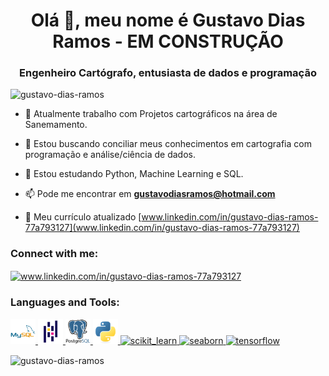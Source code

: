 <h1 align="center">Olá 👋, meu nome é Gustavo Dias Ramos - EM CONSTRUÇÃO</h1>
<h3 align="center">Engenheiro Cartógrafo, entusiasta de dados e programação</h3>

<p align="left"> <img src="https://komarev.com/ghpvc/?username=gustavo-dias-ramos&label=Profile%20views&color=08ba34&style=flat" alt="gustavo-dias-ramos" /> </p>

- 🔭 Atualmente trabalho com Projetos cartográficos na área de Sanemamento.

- 👯 Estou buscando conciliar meus conhecimentos em cartografia com programação e análise/ciência de dados.

- 🌱 Estou estudando Python, Machine Learning e SQL.

- 📫 Pode me encontrar em **gustavodiasramos@hotmail.com**

- 📄 Meu currículo atualizado [www.linkedin.com/in/gustavo-dias-ramos-77a793127](www.linkedin.com/in/gustavo-dias-ramos-77a793127)

<h3 align="left">Connect with me:</h3>
<p align="left">
<a href="https://linkedin.com/in/www.linkedin.com/in/gustavo-dias-ramos-77a793127" target="blank"><img align="center" src="https://raw.githubusercontent.com/rahuldkjain/github-profile-readme-generator/master/src/images/icons/Social/linked-in-alt.svg" alt="www.linkedin.com/in/gustavo-dias-ramos-77a793127" height="30" width="40" /></a>
</p>

<h3 align="left">Languages and Tools:</h3>
<p align="left"> <a href="https://www.mysql.com/" target="_blank" rel="noreferrer"> <img src="https://raw.githubusercontent.com/devicons/devicon/master/icons/mysql/mysql-original-wordmark.svg" alt="mysql" width="40" height="40"/> </a> <a href="https://pandas.pydata.org/" target="_blank" rel="noreferrer"> <img src="https://raw.githubusercontent.com/devicons/devicon/2ae2a900d2f041da66e950e4d48052658d850630/icons/pandas/pandas-original.svg" alt="pandas" width="40" height="40"/> </a> <a href="https://www.postgresql.org" target="_blank" rel="noreferrer"> <img src="https://raw.githubusercontent.com/devicons/devicon/master/icons/postgresql/postgresql-original-wordmark.svg" alt="postgresql" width="40" height="40"/> </a> <a href="https://www.python.org" target="_blank" rel="noreferrer"> <img src="https://raw.githubusercontent.com/devicons/devicon/master/icons/python/python-original.svg" alt="python" width="40" height="40"/> </a> <a href="https://scikit-learn.org/" target="_blank" rel="noreferrer"> <img src="https://upload.wikimedia.org/wikipedia/commons/0/05/Scikit_learn_logo_small.svg" alt="scikit_learn" width="40" height="40"/> </a> <a href="https://seaborn.pydata.org/" target="_blank" rel="noreferrer"> <img src="https://seaborn.pydata.org/_images/logo-mark-lightbg.svg" alt="seaborn" width="40" height="40"/> </a> <a href="https://www.tensorflow.org" target="_blank" rel="noreferrer"> <img src="https://www.vectorlogo.zone/logos/tensorflow/tensorflow-icon.svg" alt="tensorflow" width="40" height="40"/> </a> </p>

<p><img align="center" src="https://github-readme-stats.vercel.app/api/top-langs?username=gustavo-dias-ramos&show_icons=true&locale=en&layout=compact" alt="gustavo-dias-ramos" /></p>

<!--
**Gustavo-Dias-Ramos/Gustavo-Dias-Ramos** is a ✨ _special_ ✨ repository because its `README.md` (this file) appears on your GitHub profile.

Here are some ideas to get you started:

- 🔭 I’m currently working on ...
- 🌱 I’m currently learning ...
- 👯 I’m looking to collaborate on ...
- 🤔 I’m looking for help with ...
- 💬 Ask me about ...
- 📫 How to reach me: ...
- 😄 Pronouns: ...
- ⚡ Fun fact: ...
-->
